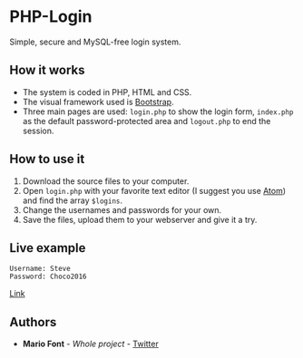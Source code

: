 # PHP-Login

Simple, secure and MySQL-free login system.

## How it works

* The system is coded in PHP, HTML and CSS.
* The visual framework used is [Bootstrap](http://getbootstrap.com).
* Three main pages are used: `login.php` to show the login form, `index.php` as the default password-protected area and `logout.php` to end the session.

## How to use it

1. Download the source files to your computer.
2. Open `login.php` with your favorite text editor (I suggest you use [Atom](https://atom.io)) and find the array `$logins`.
3. Change the usernames and passwords for your own.
4. Save the files, upload them to your webserver and give it a try.

## Live example

```
Username: Steve
Password: Choco2016
```

[Link](http://lab.mariofont.com/php-login/index.php)

## Authors

* **Mario Font** - *Whole project* - [Twitter](https://twitter.com/mario_font)
